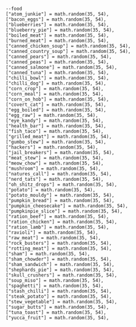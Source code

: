         --food
        ["atom_junkie"] = math.random(35, 54),
        ["bacon_eggs"] = math.random(35, 54), 
        ["blueberries"] = math.random(35, 54), 
        ["blueberry_pie"] = math.random(35, 54), 
        ["boiled_meat"] = math.random(35, 54), 
        ["burned_meat"] = math.random(35, 54), 
        ["canned_chicken_soup"] = math.random(35, 54), 
        ["canned_country_soup"] = math.random(35, 54), 
        ["canned_pears"] = math.random(35, 54), 
        ["canned_peas"] = math.random(35, 54), 
        ["canned_salmone"] = math.random(35, 54), 
        ["canned_tuna"] = math.random(35, 54), 
        ["chilli_bowl"] = math.random(35, 54), 
        ["chilli_dog"] = math.random(35, 54), 
        ["corn_crop"] = math.random(35, 54), 
        ["corn_meal"] = math.random(35, 54), 
        ["corn_on_hob"] = math.random(35, 54), 
        ["covert_cat"] = math.random(35, 54), 
        ["egg_boiled"] = math.random(35, 54), 
        ["egg_raw"] = math.random(35, 54), 
        ["eye_kandy"] = math.random(35, 54), 
        ["health_bar"] = math.random(35, 54), 
        ["fish_taco"] = math.random(35, 54), 
        ["grilled_meat"] = math.random(35, 54), 
        ["gumbo_stew"] = math.random(35, 54), 
        ["hackers"] = math.random(35, 54), 
        ["jail_breakers"] = math.random(35, 54),
        ["meat_stew"] = math.random(35, 54),
        ["meow_chow"] = math.random(35, 54),
        ["mushroom"] = math.random(35, 54),
        ["natures_call"] = math.random(35, 54),
        ["nerd_tats"] = math.random(35, 54),
        ["oh_shitz_drops"] = math.random(35, 54),
        ["potato"] = math.random(35, 54),
        ["potato_mouldy"] = math.random(35, 54),
        ["pumpkin_bread"] = math.random(35, 54),
        ["pumpkin_cheesecake"] = math.random(35, 54),
        ["pumpkinpie_slice"] = math.random(35, 54),
        ["ration_beef"] = math.random(35, 54),
        ["ration_chicken"] = math.random(35, 54),
        ["ration_lamb"] = math.random(35, 54),
        ["ravioli"] = math.random(35, 54),
        ["raw_meat"] = math.random(35, 54),
        ["rock_busters"] = math.random(35, 54),
        ["rotting_meat"] = math.random(35, 54),
        ["sham"] = math.random(35, 54),
        ["sham_chowder"] = math.random(35, 54),
        ["sham_sandwich"] = math.random(35, 54),
        ["shephards_pie"] = math.random(35, 54),
        ["skull_crushers"] = math.random(35, 54),
        ["soup_miso"] = math.random(35, 54),
        ["spaghetti"] = math.random(35, 54),
        ["stash_chilli"] = math.random(35, 54),
        ["steak_potato"] = math.random(35, 54),
        ["stew_vegetable"] = math.random(35, 54),
        ["sugar_butts"] = math.random(35, 54),
        ["tuna_toast"] = math.random(35, 54),
        ["yucca_fruit"] = math.random(35, 54),
